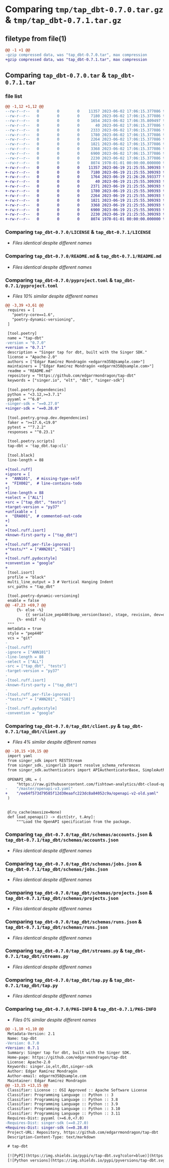# Comparing `tmp/tap_dbt-0.7.0.tar.gz` & `tmp/tap_dbt-0.7.1.tar.gz`

## filetype from file(1)

```diff
@@ -1 +1 @@
-gzip compressed data, was "tap_dbt-0.7.0.tar", max compression
+gzip compressed data, was "tap_dbt-0.7.1.tar", max compression
```

## Comparing `tap_dbt-0.7.0.tar` & `tap_dbt-0.7.1.tar`

### file list

```diff
@@ -1,12 +1,12 @@
--rw-r--r--   0        0        0    11357 2023-06-02 17:06:15.377086 tap_dbt-0.7.0/LICENSE
--rw-r--r--   0        0        0     7180 2023-06-02 17:06:15.377086 tap_dbt-0.7.0/README.md
--rw-r--r--   0        0        0     1654 2023-06-02 17:06:35.809497 tap_dbt-0.7.0/pyproject.toml
--rw-r--r--   0        0        0       40 2023-06-02 17:06:15.377086 tap_dbt-0.7.0/tap_dbt/__init__.py
--rw-r--r--   0        0        0     2333 2023-06-02 17:06:15.377086 tap_dbt-0.7.0/tap_dbt/client.py
--rw-r--r--   0        0        0     1780 2023-06-02 17:06:15.377086 tap_dbt-0.7.0/tap_dbt/schemas/accounts.json
--rw-r--r--   0        0        0     2264 2023-06-02 17:06:15.377086 tap_dbt-0.7.0/tap_dbt/schemas/jobs.json
--rw-r--r--   0        0        0     1821 2023-06-02 17:06:15.377086 tap_dbt-0.7.0/tap_dbt/schemas/projects.json
--rw-r--r--   0        0        0     3368 2023-06-02 17:06:15.377086 tap_dbt-0.7.0/tap_dbt/schemas/runs.json
--rw-r--r--   0        0        0     6900 2023-06-02 17:06:15.377086 tap_dbt-0.7.0/tap_dbt/streams.py
--rw-r--r--   0        0        0     2230 2023-06-02 17:06:15.377086 tap_dbt-0.7.0/tap_dbt/tap.py
--rw-r--r--   0        0        0     8074 1970-01-01 00:00:00.000000 tap_dbt-0.7.0/PKG-INFO
+-rw-r--r--   0        0        0    11357 2023-06-19 21:25:55.309393 tap_dbt-0.7.1/LICENSE
+-rw-r--r--   0        0        0     7180 2023-06-19 21:25:55.309393 tap_dbt-0.7.1/README.md
+-rw-r--r--   0        0        0     1764 2023-06-19 21:26:20.593377 tap_dbt-0.7.1/pyproject.toml
+-rw-r--r--   0        0        0       40 2023-06-19 21:25:55.309393 tap_dbt-0.7.1/tap_dbt/__init__.py
+-rw-r--r--   0        0        0     2371 2023-06-19 21:25:55.309393 tap_dbt-0.7.1/tap_dbt/client.py
+-rw-r--r--   0        0        0     1780 2023-06-19 21:25:55.309393 tap_dbt-0.7.1/tap_dbt/schemas/accounts.json
+-rw-r--r--   0        0        0     2264 2023-06-19 21:25:55.309393 tap_dbt-0.7.1/tap_dbt/schemas/jobs.json
+-rw-r--r--   0        0        0     1821 2023-06-19 21:25:55.309393 tap_dbt-0.7.1/tap_dbt/schemas/projects.json
+-rw-r--r--   0        0        0     3368 2023-06-19 21:25:55.309393 tap_dbt-0.7.1/tap_dbt/schemas/runs.json
+-rw-r--r--   0        0        0     6900 2023-06-19 21:25:55.309393 tap_dbt-0.7.1/tap_dbt/streams.py
+-rw-r--r--   0        0        0     2230 2023-06-19 21:25:55.309393 tap_dbt-0.7.1/tap_dbt/tap.py
+-rw-r--r--   0        0        0     8074 1970-01-01 00:00:00.000000 tap_dbt-0.7.1/PKG-INFO
```

### Comparing `tap_dbt-0.7.0/LICENSE` & `tap_dbt-0.7.1/LICENSE`

 * *Files identical despite different names*

### Comparing `tap_dbt-0.7.0/README.md` & `tap_dbt-0.7.1/README.md`

 * *Files identical despite different names*

### Comparing `tap_dbt-0.7.0/pyproject.toml` & `tap_dbt-0.7.1/pyproject.toml`

 * *Files 10% similar despite different names*

```diff
@@ -3,39 +3,61 @@
 requires = [
   "poetry-core==1.6",
   "poetry-dynamic-versioning",
 ]
 
 [tool.poetry]
 name = "tap-dbt"
-version = "0.7.0"
+version = "0.7.1"
 description = "Singer tap for dbt, built with the Singer SDK."
 license = "Apache-2.0"
 authors = ["Edgar Ramírez Mondragón <edgarrm358@sample.com>"]
 maintainers = ["Edgar Ramírez Mondragón <edgarrm358@sample.com>"]
 readme = "README.md"
 repository = "https://github.com/edgarrmondragon/tap-dbt"
 keywords = ["singer.io", "elt", "dbt", "singer-sdk"]
 
 [tool.poetry.dependencies]
 python = "<3.12,>=3.7.1"
 pyyaml = "^6.0"
-singer-sdk = "==0.27.0"
+singer-sdk = "==0.28.0"
 
 [tool.poetry.group.dev.dependencies]
 faker = ">=17.6,<19.0"
 pytest = "^7.2.2"
 responses = "^0.23.1"
 
 [tool.poetry.scripts]
 tap-dbt = 'tap_dbt.tap:cli'
 
 [tool.black]
 line-length = 88
 
+[tool.ruff]
+ignore = [
+  "ANN101",  # missing-type-self
+  "FIX002",  # line-contains-todo
+]
+line-length = 88
+select = ["ALL"]
+src = ["tap_dbt", "tests"]
+target-version = "py37"
+unfixable = [
+  "ERA001",  # commented-out-code
+]
+
+[tool.ruff.isort]
+known-first-party = ["tap_dbt"]
+
+[tool.ruff.per-file-ignores]
+"tests/*" = ["ANN201", "S101"]
+
+[tool.ruff.pydocstyle]
+convention = "google"
+
 [tool.isort]
 profile = "black"
 multi_line_output = 3 # Vertical Hanging Indent
 src_paths = "tap_dbt"
 
 [tool.poetry-dynamic-versioning]
 enable = false
@@ -47,23 +69,7 @@
     {%- else -%}
         {{ serialize_pep440(bump_version(base), stage, revision, dev=distance, metadata=[commit]) }}
     {%- endif -%}
 """
 metadata = true
 style = "pep440"
 vcs = "git"
-
-[tool.ruff]
-ignore = ["ANN101"]
-line-length = 88
-select = ["ALL"]
-src = ["tap_dbt", "tests"]
-target-version = "py37"
-
-[tool.ruff.isort]
-known-first-party = ["tap_dbt"]
-
-[tool.ruff.per-file-ignores]
-"tests/*" = ["ANN201", "S101"]
-
-[tool.ruff.pydocstyle]
-convention = "google"
```

### Comparing `tap_dbt-0.7.0/tap_dbt/client.py` & `tap_dbt-0.7.1/tap_dbt/client.py`

 * *Files 4% similar despite different names*

```diff
@@ -10,15 +10,15 @@
 import yaml
 from singer_sdk import RESTStream
 from singer_sdk._singerlib import resolve_schema_references
 from singer_sdk.authenticators import APIAuthenticatorBase, SimpleAuthenticator
 
 OPENAPI_URL = (
     "https://raw.githubusercontent.com/fishtown-analytics/dbt-cloud-openapi-spec"
-    "/master/openapi-v3.yaml"
+    "/ee64f573d79585f12d30eaafc223dc8a84052c9a/openapi-v2-old.yaml"
 )
 
 
 @lru_cache(maxsize=None)
 def load_openapi() -> dict[str, t.Any]:
     """Load the OpenAPI specification from the package.
```

### Comparing `tap_dbt-0.7.0/tap_dbt/schemas/accounts.json` & `tap_dbt-0.7.1/tap_dbt/schemas/accounts.json`

 * *Files identical despite different names*

### Comparing `tap_dbt-0.7.0/tap_dbt/schemas/jobs.json` & `tap_dbt-0.7.1/tap_dbt/schemas/jobs.json`

 * *Files identical despite different names*

### Comparing `tap_dbt-0.7.0/tap_dbt/schemas/projects.json` & `tap_dbt-0.7.1/tap_dbt/schemas/projects.json`

 * *Files identical despite different names*

### Comparing `tap_dbt-0.7.0/tap_dbt/schemas/runs.json` & `tap_dbt-0.7.1/tap_dbt/schemas/runs.json`

 * *Files identical despite different names*

### Comparing `tap_dbt-0.7.0/tap_dbt/streams.py` & `tap_dbt-0.7.1/tap_dbt/streams.py`

 * *Files identical despite different names*

### Comparing `tap_dbt-0.7.0/tap_dbt/tap.py` & `tap_dbt-0.7.1/tap_dbt/tap.py`

 * *Files identical despite different names*

### Comparing `tap_dbt-0.7.0/PKG-INFO` & `tap_dbt-0.7.1/PKG-INFO`

 * *Files 0% similar despite different names*

```diff
@@ -1,10 +1,10 @@
 Metadata-Version: 2.1
 Name: tap-dbt
-Version: 0.7.0
+Version: 0.7.1
 Summary: Singer tap for dbt, built with the Singer SDK.
 Home-page: https://github.com/edgarrmondragon/tap-dbt
 License: Apache-2.0
 Keywords: singer.io,elt,dbt,singer-sdk
 Author: Edgar Ramírez Mondragón
 Author-email: edgarrm358@sample.com
 Maintainer: Edgar Ramírez Mondragón
@@ -13,15 +13,15 @@
 Classifier: License :: OSI Approved :: Apache Software License
 Classifier: Programming Language :: Python :: 3
 Classifier: Programming Language :: Python :: 3.8
 Classifier: Programming Language :: Python :: 3.9
 Classifier: Programming Language :: Python :: 3.10
 Classifier: Programming Language :: Python :: 3.11
 Requires-Dist: pyyaml (>=6.0,<7.0)
-Requires-Dist: singer-sdk (==0.27.0)
+Requires-Dist: singer-sdk (==0.28.0)
 Project-URL: Repository, https://github.com/edgarrmondragon/tap-dbt
 Description-Content-Type: text/markdown
 
 # tap-dbt
 
 [![PyPI](https://img.shields.io/pypi/v/tap-dbt.svg?color=blue)](https://pypi.org/project/tap-dbt/)
 [![Python versions](https://img.shields.io/pypi/pyversions/tap-dbt.svg)](https://pypi.org/project/tap-dbt/)
```

